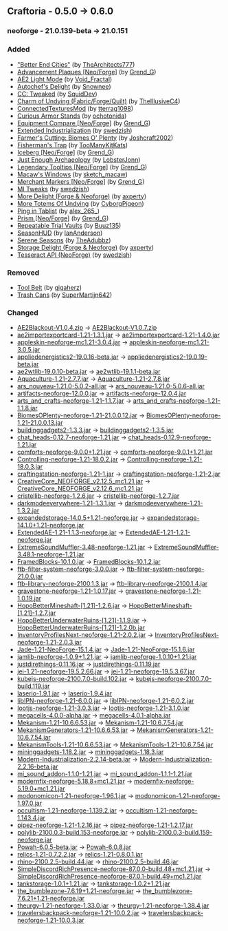 ## Craftoria - 0.5.0 -> 0.6.0

### neoforge - 21.0.139-beta -> 21.0.151

### Added

  * ["Better End Cities"](https://www.curseforge.com/minecraft/texture-packs/vanilla-better-end-city) (by [TheArchitects777](https://www.curseforge.com/members/TheArchitects777/projects))
  * [Advancement Plaques [Neo/Forge]](https://www.curseforge.com/minecraft/mc-mods/advancement-plaques) (by [Grend_G](https://www.curseforge.com/members/Grend_G/projects))
  * [AE2 Light Mode](https://www.curseforge.com/minecraft/texture-packs/ae2-light-mode) (by [Void_Fractal](https://www.curseforge.com/members/Void_Fractal/projects))
  * [Autochef's Delight](https://www.curseforge.com/minecraft/mc-mods/autochefs-delight) (by [Snownee](https://www.curseforge.com/members/Snownee/projects))
  * [CC: Tweaked](https://www.curseforge.com/minecraft/mc-mods/cc-tweaked) (by [SquidDev](https://www.curseforge.com/members/SquidDev/projects))
  * [Charm of Undying (Fabric/Forge/Quilt)](https://www.curseforge.com/minecraft/mc-mods/charm-of-undying) (by [TheIllusiveC4](https://www.curseforge.com/members/TheIllusiveC4/projects))
  * [ConnectedTexturesMod](https://www.curseforge.com/minecraft/mc-mods/ctm) (by [tterrag1098](https://www.curseforge.com/members/tterrag1098/projects))
  * [Curious Armor Stands](https://www.curseforge.com/minecraft/mc-mods/curious-armor-stands) (by [ochotonida](https://www.curseforge.com/members/ochotonida/projects))
  * [Equipment Compare [Neo/Forge]](https://www.curseforge.com/minecraft/mc-mods/equipment-compare) (by [Grend_G](https://www.curseforge.com/members/Grend_G/projects))
  * [Extended Industrialization](https://www.curseforge.com/minecraft/mc-mods/extended-industrialization) (by [swedzish](https://www.curseforge.com/members/swedzish/projects))
  * [Farmer's Cutting: Biomes O' Plenty](https://www.curseforge.com/minecraft/mc-mods/farmers-cutting-biomes-o-plenty) (by [Joshcraft2002](https://www.curseforge.com/members/Joshcraft2002/projects))
  * [Fisherman's Trap](https://www.curseforge.com/minecraft/mc-mods/fishermans-trap) (by [TooManyKitKats](https://www.curseforge.com/members/TooManyKitKats/projects))
  * [Iceberg [Neo/Forge]](https://www.curseforge.com/minecraft/mc-mods/iceberg) (by [Grend_G](https://www.curseforge.com/members/Grend_G/projects))
  * [Just Enough Archaeology](https://www.curseforge.com/minecraft/mc-mods/just-enough-archaeology) (by [LobsterJonn](https://www.curseforge.com/members/LobsterJonn/projects))
  * [Legendary Tooltips [Neo/Forge]](https://www.curseforge.com/minecraft/mc-mods/legendary-tooltips) (by [Grend_G](https://www.curseforge.com/members/Grend_G/projects))
  * [Macaw's Windows](https://www.curseforge.com/minecraft/mc-mods/macaws-windows) (by [sketch_macaw](https://www.curseforge.com/members/sketch_macaw/projects))
  * [Merchant Markers [Neo/Forge]](https://www.curseforge.com/minecraft/mc-mods/merchant-markers) (by [Grend_G](https://www.curseforge.com/members/Grend_G/projects))
  * [MI Tweaks](https://www.curseforge.com/minecraft/mc-mods/mi-tweaks) (by [swedzish](https://www.curseforge.com/members/swedzish/projects))
  * [More Delight (Forge & Neoforge)](https://www.curseforge.com/minecraft/mc-mods/more-delight-forge) (by [axperty](https://www.curseforge.com/members/axperty/projects))
  * [More Totems Of Undying](https://www.curseforge.com/minecraft/mc-mods/more-totems-of-undying) (by [CyborgPigeon](https://www.curseforge.com/members/CyborgPigeon/projects))
  * [Ping in Tablist](https://www.curseforge.com/minecraft/mc-mods/ping-in-tablist) (by [alex_265_](https://www.curseforge.com/members/alex_265_/projects))
  * [Prism [Neo/Forge]](https://www.curseforge.com/minecraft/mc-mods/prism-lib) (by [Grend_G](https://www.curseforge.com/members/Grend_G/projects))
  * [Repeatable Trial Vaults](https://www.curseforge.com/minecraft/mc-mods/repeatable-trial-vaults) (by [Buuz135](https://www.curseforge.com/members/Buuz135/projects))
  * [SeasonHUD](https://www.curseforge.com/minecraft/mc-mods/seasonhud) (by [IanAnderson](https://www.curseforge.com/members/IanAnderson/projects))
  * [Serene Seasons](https://www.curseforge.com/minecraft/mc-mods/serene-seasons) (by [TheAdubbz](https://www.curseforge.com/members/TheAdubbz/projects))
  * [Storage Delight (Forge & Neoforge)](https://www.curseforge.com/minecraft/mc-mods/storage-delight-forge) (by [axperty](https://www.curseforge.com/members/axperty/projects))
  * [Tesseract API (NeoForge)](https://www.curseforge.com/minecraft/mc-mods/tesseract-api-neoforge) (by [swedzish](https://www.curseforge.com/members/swedzish/projects))

### Removed

  * [Tool Belt](https://www.curseforge.com/minecraft/mc-mods/tool-belt) (by [gigaherz](https://www.curseforge.com/members/gigaherz/projects))
  * [Trash Cans](https://www.curseforge.com/minecraft/mc-mods/trash-cans) (by [SuperMartijn642](https://www.curseforge.com/members/SuperMartijn642/projects))

### Changed

  * [AE2Blackout-V1.0.4.zip](https://www.curseforge.com/minecraft/texture-packs/ae2-blackout/files/5555545) -> [AE2Blackout-V1.0.7.zip](https://www.curseforge.com/minecraft/texture-packs/ae2-blackout/files/5585872)
  * [ae2importexportcard-1.21-1.3.1.jar](https://www.curseforge.com/minecraft/mc-mods/ae2-import-export-card/files/5551385) -> [ae2importexportcard-1.21-1.4.0.jar](https://www.curseforge.com/minecraft/mc-mods/ae2-import-export-card/files/5577253)
  * [appleskin-neoforge-mc1.21-3.0.4.jar](https://www.curseforge.com/minecraft/mc-mods/appleskin/files/5525729) -> [appleskin-neoforge-mc1.21-3.0.5.jar](https://www.curseforge.com/minecraft/mc-mods/appleskin/files/5586600)
  * [appliedenergistics2-19.0.16-beta.jar](https://www.curseforge.com/minecraft/mc-mods/applied-energistics-2/files/5552833) -> [appliedenergistics2-19.0.19-beta.jar](https://www.curseforge.com/minecraft/mc-mods/applied-energistics-2/files/5593097)
  * [ae2wtlib-19.0.10-beta.jar](https://www.curseforge.com/minecraft/mc-mods/applied-energistics-2-wireless-terminals/files/5527543) -> [ae2wtlib-19.1.1-beta.jar](https://www.curseforge.com/minecraft/mc-mods/applied-energistics-2-wireless-terminals/files/5574380)
  * [Aquaculture-1.21-2.7.7.jar](https://www.curseforge.com/minecraft/mc-mods/aquaculture/files/5538543) -> [Aquaculture-1.21-2.7.8.jar](https://www.curseforge.com/minecraft/mc-mods/aquaculture/files/5584034)
  * [ars_nouveau-1.21.0-5.0.2-all.jar](https://www.curseforge.com/minecraft/mc-mods/ars-nouveau/files/5566870) -> [ars_nouveau-1.21.0-5.0.6-all.jar](https://www.curseforge.com/minecraft/mc-mods/ars-nouveau/files/5593276)
  * [artifacts-neoforge-12.0.0.jar](https://www.curseforge.com/minecraft/mc-mods/artifacts/files/5567753) -> [artifacts-neoforge-12.0.4.jar](https://www.curseforge.com/minecraft/mc-mods/artifacts/files/5589550)
  * [arts_and_crafts-neoforge-1.21-1.1.7.jar](https://www.curseforge.com/minecraft/mc-mods/artsandcrafts/files/5549879) -> [arts_and_crafts-neoforge-1.21-1.1.8.jar](https://www.curseforge.com/minecraft/mc-mods/artsandcrafts/files/5579915)
  * [BiomesOPlenty-neoforge-1.21-21.0.0.12.jar](https://www.curseforge.com/minecraft/mc-mods/biomes-o-plenty/files/5512375) -> [BiomesOPlenty-neoforge-1.21-21.0.0.13.jar](https://www.curseforge.com/minecraft/mc-mods/biomes-o-plenty/files/5576779)
  * [buildinggadgets2-1.3.3.jar](https://www.curseforge.com/minecraft/mc-mods/building-gadgets/files/5464117) -> [buildinggadgets2-1.3.5.jar](https://www.curseforge.com/minecraft/mc-mods/building-gadgets/files/5588613)
  * [chat_heads-0.12.7-neoforge-1.21.jar](https://www.curseforge.com/minecraft/mc-mods/chat-heads/files/5512153) -> [chat_heads-0.12.9-neoforge-1.21.jar](https://www.curseforge.com/minecraft/mc-mods/chat-heads/files/5577387)
  * [comforts-neoforge-9.0.0+1.21.jar](https://www.curseforge.com/minecraft/mc-mods/comforts/files/5506654) -> [comforts-neoforge-9.0.1+1.21.jar](https://www.curseforge.com/minecraft/mc-mods/comforts/files/5579886)
  * [Controlling-neoforge-1.21-18.0.2.jar](https://www.curseforge.com/minecraft/mc-mods/controlling/files/5559515) -> [Controlling-neoforge-1.21-18.0.3.jar](https://www.curseforge.com/minecraft/mc-mods/controlling/files/5582556)
  * [craftingstation-neoforge-1.21-1.jar](https://www.curseforge.com/minecraft/mc-mods/crafting-station/files/5530753) -> [craftingstation-neoforge-1.21-2.jar](https://www.curseforge.com/minecraft/mc-mods/crafting-station/files/5569165)
  * [CreativeCore_NEOFORGE_v2.12.5_mc1.21.jar](https://www.curseforge.com/minecraft/mc-mods/creativecore/files/5544276) -> [CreativeCore_NEOFORGE_v2.12.6_mc1.21.jar](https://www.curseforge.com/minecraft/mc-mods/creativecore/files/5587059)
  * [cristellib-neoforge-1.2.6.jar](https://www.curseforge.com/minecraft/mc-mods/cristel-lib/files/5534787) -> [cristellib-neoforge-1.2.7.jar](https://www.curseforge.com/minecraft/mc-mods/cristel-lib/files/5578112)
  * [darkmodeeverywhere-1.21-1.3.1.jar](https://www.curseforge.com/minecraft/mc-mods/dark-mode-everywhere/files/5523897) -> [darkmodeeverywhere-1.21-1.3.2.jar](https://www.curseforge.com/minecraft/mc-mods/dark-mode-everywhere/files/5574828)
  * [expandedstorage-14.0.5+1.21-neoforge.jar](https://www.curseforge.com/minecraft/mc-mods/expanded-storage/files/5550709) -> [expandedstorage-14.1.0+1.21-neoforge.jar](https://www.curseforge.com/minecraft/mc-mods/expanded-storage/files/5581782)
  * [ExtendedAE-1.21-1.1.3-neoforge.jar](https://www.curseforge.com/minecraft/mc-mods/ex-pattern-provider/files/5544803) -> [ExtendedAE-1.21-1.2.1-neoforge.jar](https://www.curseforge.com/minecraft/mc-mods/ex-pattern-provider/files/5591664)
  * [ExtremeSoundMuffler-3.48-neoforge-1.21.jar](https://www.curseforge.com/minecraft/mc-mods/extreme-sound-muffler/files/5499047) -> [ExtremeSoundMuffler-3.48.1-neoforge-1.21.jar](https://www.curseforge.com/minecraft/mc-mods/extreme-sound-muffler/files/5578312)
  * [FramedBlocks-10.1.0.jar](https://www.curseforge.com/minecraft/mc-mods/framedblocks/files/5480867) -> [FramedBlocks-10.1.2.jar](https://www.curseforge.com/minecraft/mc-mods/framedblocks/files/5588479)
  * [ftb-filter-system-neoforge-3.0.0.jar](https://www.curseforge.com/minecraft/mc-mods/ftb-filter-system/files/5448401) -> [ftb-filter-system-neoforge-21.0.0.jar](https://www.curseforge.com/minecraft/mc-mods/ftb-filter-system/files/5584360)
  * [ftb-library-neoforge-2100.1.3.jar](https://www.curseforge.com/minecraft/mc-mods/ftb-library-forge/files/5557408) -> [ftb-library-neoforge-2100.1.4.jar](https://www.curseforge.com/minecraft/mc-mods/ftb-library-forge/files/5583834)
  * [gravestone-neoforge-1.21-1.0.17.jar](https://www.curseforge.com/minecraft/mc-mods/gravestone-mod/files/5542451) -> [gravestone-neoforge-1.21-1.0.19.jar](https://www.curseforge.com/minecraft/mc-mods/gravestone-mod/files/5584053)
  * [HopoBetterMineshaft-[1.21]-1.2.6.jar](https://www.curseforge.com/minecraft/mc-mods/hopo-better-mineshaft/files/5560527) -> [HopoBetterMineshaft-[1.21]-1.2.7.jar](https://www.curseforge.com/minecraft/mc-mods/hopo-better-mineshaft/files/5587625)
  * [HopoBetterUnderwaterRuins-[1.21]-1.1.9.jar](https://www.curseforge.com/minecraft/mc-mods/hopo-better-underwater-ruins/files/5542584) -> [HopoBetterUnderwaterRuins-[1.21]-1.2.0b.jar](https://www.curseforge.com/minecraft/mc-mods/hopo-better-underwater-ruins/files/5578370)
  * [InventoryProfilesNext-neoforge-1.21-2.0.2.jar](https://www.curseforge.com/minecraft/mc-mods/inventory-profiles-next/files/5510683) -> [InventoryProfilesNext-neoforge-1.21-2.0.3.jar](https://www.curseforge.com/minecraft/mc-mods/inventory-profiles-next/files/5574875)
  * [Jade-1.21-NeoForge-15.1.4.jar](https://www.curseforge.com/minecraft/mc-mods/jade/files/5529595) -> [Jade-1.21-NeoForge-15.1.6.jar](https://www.curseforge.com/minecraft/mc-mods/jade/files/5591256)
  * [jamlib-neoforge-1.0.9+1.21.jar](https://www.curseforge.com/minecraft/mc-mods/jamlib/files/5427400) -> [jamlib-neoforge-1.0.10+1.21.jar](https://www.curseforge.com/minecraft/mc-mods/jamlib/files/5595156)
  * [justdirethings-0.11.16.jar](https://www.curseforge.com/minecraft/mc-mods/just-dire-things/files/5549188) -> [justdirethings-0.11.19.jar](https://www.curseforge.com/minecraft/mc-mods/just-dire-things/files/5593595)
  * [jei-1.21-neoforge-19.5.2.66.jar](https://www.curseforge.com/minecraft/mc-mods/jei/files/5567933) -> [jei-1.21-neoforge-19.5.3.67.jar](https://www.curseforge.com/minecraft/mc-mods/jei/files/5583523)
  * [kubejs-neoforge-2100.7.0-build.102.jar](https://www.curseforge.com/minecraft/mc-mods/kubejs/files/5557407) -> [kubejs-neoforge-2100.7.0-build.119.jar](https://www.curseforge.com/minecraft/mc-mods/kubejs/files/5580858)
  * [laserio-1.9.1.jar](https://www.curseforge.com/minecraft/mc-mods/laserio/files/5447489) -> [laserio-1.9.4.jar](https://www.curseforge.com/minecraft/mc-mods/laserio/files/5576108)
  * [libIPN-neoforge-1.21-6.0.0.jar](https://www.curseforge.com/minecraft/mc-mods/libipn/files/5510601) -> [libIPN-neoforge-1.21-6.0.2.jar](https://www.curseforge.com/minecraft/mc-mods/libipn/files/5590428)
  * [lootjs-neoforge-1.21-3.0.3.jar](https://www.curseforge.com/minecraft/mc-mods/lootjs/files/5554840) -> [lootjs-neoforge-1.21-3.1.0.jar](https://www.curseforge.com/minecraft/mc-mods/lootjs/files/5592581)
  * [megacells-4.0.0-alpha.jar](https://www.curseforge.com/minecraft/mc-mods/mega-cells/files/5533085) -> [megacells-4.0.1-alpha.jar](https://www.curseforge.com/minecraft/mc-mods/mega-cells/files/5575776)
  * [Mekanism-1.21-10.6.6.53.jar](https://www.curseforge.com/minecraft/mc-mods/mekanism/files/5552293) -> [Mekanism-1.21-10.6.7.54.jar](https://www.curseforge.com/minecraft/mc-mods/mekanism/files/5574951)
  * [MekanismGenerators-1.21-10.6.6.53.jar](https://www.curseforge.com/minecraft/mc-mods/mekanism-generators/files/5552296) -> [MekanismGenerators-1.21-10.6.7.54.jar](https://www.curseforge.com/minecraft/mc-mods/mekanism-generators/files/5574954)
  * [MekanismTools-1.21-10.6.6.53.jar](https://www.curseforge.com/minecraft/mc-mods/mekanism-tools/files/5552297) -> [MekanismTools-1.21-10.6.7.54.jar](https://www.curseforge.com/minecraft/mc-mods/mekanism-tools/files/5574955)
  * [mininggadgets-1.18.2.jar](https://www.curseforge.com/minecraft/mc-mods/mining-gadgets/files/5547584) -> [mininggadgets-1.18.3.jar](https://www.curseforge.com/minecraft/mc-mods/mining-gadgets/files/5593684)
  * [Modern-Industrialization-2.2.14-beta.jar](https://www.curseforge.com/minecraft/mc-mods/modern-industrialization/files/5562750) -> [Modern-Industrialization-2.2.16-beta.jar](https://www.curseforge.com/minecraft/mc-mods/modern-industrialization/files/5585300)
  * [mi_sound_addon-1.1.0-1.21.jar](https://www.curseforge.com/minecraft/mc-mods/modern-industrialization-sound-addon/files/5563328) -> [mi_sound_addon-1.1.1-1.21.jar](https://www.curseforge.com/minecraft/mc-mods/modern-industrialization-sound-addon/files/5575339)
  * [modernfix-neoforge-5.18.8+mc1.21.jar](https://www.curseforge.com/minecraft/mc-mods/modernfix/files/5527238) -> [modernfix-neoforge-5.19.0+mc1.21.jar](https://www.curseforge.com/minecraft/mc-mods/modernfix/files/5569656)
  * [modonomicon-1.21-neoforge-1.96.1.jar](https://www.curseforge.com/minecraft/mc-mods/modonomicon/files/5557994) -> [modonomicon-1.21-neoforge-1.97.0.jar](https://www.curseforge.com/minecraft/mc-mods/modonomicon/files/5583404)
  * [occultism-1.21-neoforge-1.139.2.jar](https://www.curseforge.com/minecraft/mc-mods/occultism/files/5567175) -> [occultism-1.21-neoforge-1.143.4.jar](https://www.curseforge.com/minecraft/mc-mods/occultism/files/5592353)
  * [pipez-neoforge-1.21-1.2.16.jar](https://www.curseforge.com/minecraft/mc-mods/pipez/files/5550819) -> [pipez-neoforge-1.21-1.2.17.jar](https://www.curseforge.com/minecraft/mc-mods/pipez/files/5570371)
  * [polylib-2100.0.3-build.153-neoforge.jar](https://www.curseforge.com/minecraft/mc-mods/polylib/files/5492142) -> [polylib-2100.0.3-build.159-neoforge.jar](https://www.curseforge.com/minecraft/mc-mods/polylib/files/5590874)
  * [Powah-6.0.5-beta.jar](https://www.curseforge.com/minecraft/mc-mods/powah-rearchitected/files/5552608) -> [Powah-6.0.8.jar](https://www.curseforge.com/minecraft/mc-mods/powah-rearchitected/files/5592161)
  * [relics-1.21-0.7.2.2.jar](https://www.curseforge.com/minecraft/mc-mods/relics-mod/files/5554968) -> [relics-1.21-0.8.0.1.jar](https://www.curseforge.com/minecraft/mc-mods/relics-mod/files/5583576)
  * [rhino-2100.2.5-build.44.jar](https://www.curseforge.com/minecraft/mc-mods/rhino/files/5554415) -> [rhino-2100.2.5-build.46.jar](https://www.curseforge.com/minecraft/mc-mods/rhino/files/5589424)
  * [SimpleDiscordRichPresence-neoforge-87.0.0-build.48+mc1.21.jar](https://www.curseforge.com/minecraft/mc-mods/simple-discord-rich-presence/files/5444039) -> [SimpleDiscordRichPresence-neoforge-87.0.1-build.49+mc1.21.jar](https://www.curseforge.com/minecraft/mc-mods/simple-discord-rich-presence/files/5577776)
  * [tankstorage-1.0.1+1.21.jar](https://www.curseforge.com/minecraft/mc-mods/tank-storage/files/5558038) -> [tankstorage-1.0.2+1.21.jar](https://www.curseforge.com/minecraft/mc-mods/tank-storage/files/5575093)
  * [the_bumblezone-7.6.19+1.21-neoforge.jar](https://www.curseforge.com/minecraft/mc-mods/the-bumblezone-forge/files/5557154) -> [the_bumblezone-7.6.21+1.21-neoforge.jar](https://www.curseforge.com/minecraft/mc-mods/the-bumblezone-forge/files/5582342)
  * [theurgy-1.21-neoforge-1.33.0.jar](https://www.curseforge.com/minecraft/mc-mods/theurgy/files/5567334) -> [theurgy-1.21-neoforge-1.38.4.jar](https://www.curseforge.com/minecraft/mc-mods/theurgy/files/5592500)
  * [travelersbackpack-neoforge-1.21-10.0.2.jar](https://www.curseforge.com/minecraft/mc-mods/travelers-backpack/files/5516681) -> [travelersbackpack-neoforge-1.21-10.0.3.jar](https://www.curseforge.com/minecraft/mc-mods/travelers-backpack/files/5585473)

